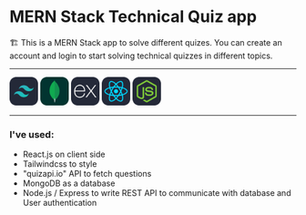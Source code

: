 # MERN Stack Technical Quiz app

🏗 This is a MERN Stack app to solve different quizes. You can create an account and login to start solving technical quizzes in different topics.

****
<img src="https://github.com/tandpfun/skill-icons/blob/main/icons/TailwindCSS-Dark.svg" height="50" width="50" /> <img src="https://github.com/tandpfun/skill-icons/blob/main/icons/MongoDB.svg" height="50" width="50" /> <img src="https://github.com/tandpfun/skill-icons/blob/main/icons/ExpressJS-Dark.svg" height="50" width="50" /> <img src="https://github.com/tandpfun/skill-icons/blob/main/icons/React-Dark.svg" height="50" width="50" /> <img src="https://github.com/tandpfun/skill-icons/blob/main/icons/NodeJS-Dark.svg" height="50" width="50" />

****

### I've used:
- React.js on client side
- Tailwindcss to style
- "quizapi.io" API to fetch questions 
- MongoDB as a database
- Node.js / Express to write REST API to communicate with database and User authentication 